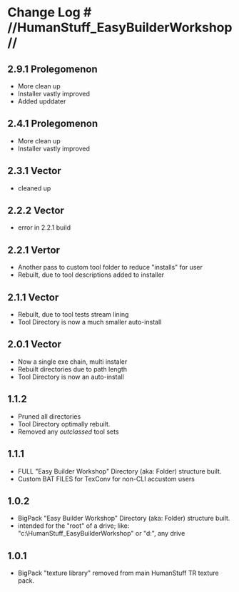 # Change Log # //HumanStuff_EasyBuilderWorkshop//

## 2.9.1 Prolegomenon
- More clean up
- Installer vastly improved
- Added upddater
## 2.4.1 Prolegomenon
- More clean up
- Installer vastly improved
## 2.3.1 Vector
- cleaned up
## 2.2.2 Vector
- error in 2.2.1 build
## 2.2.1 Vertor
- Another pass to custom tool folder to reduce "installs" for user
- Rebuilt, due to tool descriptions added to installer 
## 2.1.1 Vector
- Rebuilt, due to tool tests stream lining 
- Tool Directory is now a much smaller auto-install
## 2.0.1 Vector
- Now a single exe chain, multi instaler
- Rebuilt directories due to path length 
- Tool Directory is now an auto-install
## 1.1.2
- Pruned all directories 
- Tool Directory optimally rebuilt.
- Removed any _outclassed_ tool sets
## 1.1.1
- FULL "Easy Builder Workshop" Directory (aka: Folder) structure built.
- Custom BAT FILES for TexConv for non-CLI accustom users
## 1.0.2
- BigPack "Easy Builder Workshop" Directory (aka: Folder) structure built.
- intended for the "root" of a drive; like: "c:\HumanStuff_EasyBuilderWorkshop" or "d:\", any drive
## 1.0.1
- BigPack "texture library" removed from main HumanStuff TR texture pack.
